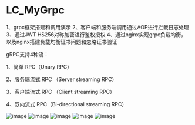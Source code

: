 # LC_MyGrpc
1、grpc框架搭建和调用演示 2、客户端和服务端调用通过AOP进行拦截日志处理 3、通过JWT HS256对称加密进行鉴权授权 4、通过nginx实现grpc负载均衡，以及nginx搭建负载均衡证书问题和忽略证书验证

gRPC支持4种流：

1、简单 RPC（Unary RPC）

2、服务端流式 RPC （Server streaming RPC）

3、客户端流式 RPC （Client streaming RPC）

4、双向流式 RPC（Bi-directional streaming RPC）

![image](https://user-images.githubusercontent.com/26539681/120272419-a82dc700-c2df-11eb-93e4-92f321b1c953.png)
![image](https://user-images.githubusercontent.com/26539681/120272624-ff339c00-c2df-11eb-91e2-0ce8d07cc47a.png)
![image](https://user-images.githubusercontent.com/26539681/120272982-76693000-c2e0-11eb-9e2e-4eaf36229000.png)
![image](https://user-images.githubusercontent.com/26539681/120270858-cf36c980-c2dc-11eb-808f-6f25d49a316b.png)
![image](https://user-images.githubusercontent.com/26539681/120271030-1de46380-c2dd-11eb-8507-6d60c70422da.png)

